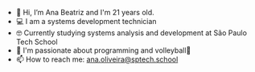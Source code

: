 - 👋 Hi, I’m Ana Beatriz and I'm 21 years old.
- 💻 I am a systems development technician
- 🤓 Currently studying systems analysis and development at São Paulo Tech School
- 💞️ I'm passionate about programming and volleyball🏐
- 📫 How to reach me: ana.oliveira@sptech.school

<!---
AnaOliveira051/AnaOliveira051 is a ✨ special ✨ repository because its `README.md` (this file) appears on your GitHub profile.
You can click the Preview link to take a look at your changes.
--->
